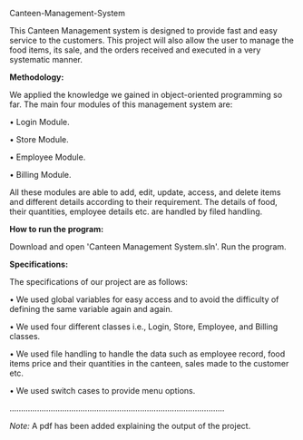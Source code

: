 Canteen-Management-System
                                               
This Canteen Management system is designed to provide fast and easy service to the customers. This project will also allow the user to manage the food items, its sale, and the orders received and executed in a very systematic manner.

**Methodology:**

We applied the knowledge we gained in object-oriented programming so far. The main four modules of this management system are:

•	Login Module.

•	Store Module.

•	Employee Module.

•	Billing Module.

 All these modules are able to add, edit, update, access, and delete items and different details according to their requirement. The details of food, their quantities, employee details etc. are handled by filed handling. 

**How to run the program:**

Download and open 'Canteen Management System.sln'. Run the program.

**Specifications:**

The specifications of our project are as follows:

•	We used global variables for easy access and to avoid the difficulty of defining the same variable again and again.

•	We used four different classes i.e., Login, Store, Employee, and Billing classes.

•	We used file handling to handle the data such as employee record, food items price and their quantities in the canteen, sales made to the customer etc.

•	We used switch cases to provide menu options.

..............................................................................................

*Note:*
A pdf has been added explaining the output of the project. 
